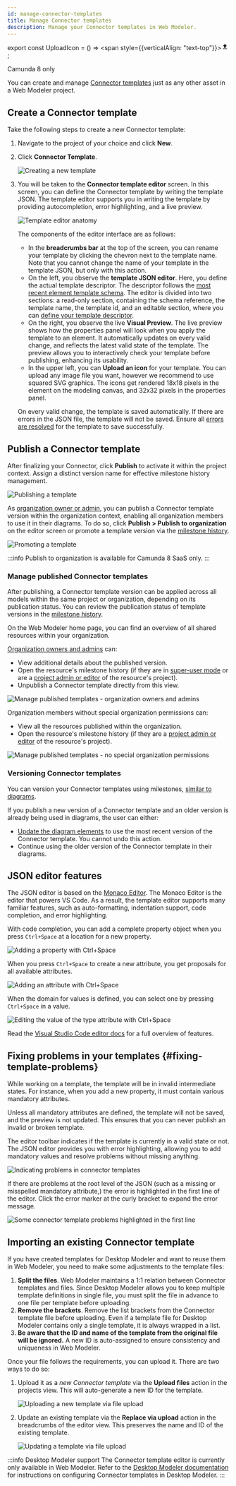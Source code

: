 ```yaml
---
id: manage-connector-templates
title: Manage Connector templates
description: Manage your Connector templates in Web Modeler.
---
```


export const UploadIcon = () => <span style={{verticalAlign: "text-top"}}><svg xmlns="http://www.w3.org/2000/svg" viewBox="0 0 24 24" width="16" height="16"><path d="M0 0h24v24H0z" fill="none"></path><path d="M9 16h6v-6h4l-7-7-7 7h4zm-4 2h14v2H5z" fill="currentColor"></path></svg></span>;

<span class="badge badge--cloud">Camunda 8 only</span>

You can create and manage [Connector templates](/components/connectors/custom-built-connectors/connector-templates.md) just as any other asset in a Web Modeler project.

## Create a Connector template

Take the following steps to create a new Connector template:

1. Navigate to the project of your choice and click **New**.

2. Click **Connector Template**.

   ![Creating a new template](img/connector-templates/create-connector-template-1.png)

3. You will be taken to the **Connector template editor** screen. In this screen, you can define the Connector template by writing the template JSON. The template editor supports you in writing the template by providing autocompletion, error highlighting, and a live preview.

   ![Template editor anatomy](img/connector-templates/create-connector-template-2.png)

   The components of the editor interface are as follows:

   - In the **breadcrumbs bar** at the top of the screen, you can rename your template by clicking the chevron next to the template name. Note that you cannot change the name of your template in the template JSON, but only with this action.
   - On the left, you observe the **template JSON editor**. Here, you define the actual template descriptor. The descriptor follows the [most recent element template schema](https://github.com/camunda/element-templates-json-schema). The editor is divided into two sections: a read-only section, containing the schema reference, the template name, the template id, and an editable section, where you can [define your template descriptor](/components/modeler/desktop-modeler/element-templates/defining-templates.md).
   - On the right, you observe the live **Visual Preview**. The live preview shows how the properties panel will look when you apply the template to an element. It automatically updates on every valid change, and reflects the latest valid state of the template. The preview allows you to interactively check your template before publishing, enhancing its usability.
   - In the upper left, you can **Upload an icon** for your template. You can upload any image file you want, however we recommend to use squared SVG graphics. The icons get rendered 18x18 pixels in the element on the modeling canvas, and 32x32 pixels in the properties panel.

   On every valid change, the template is saved automatically. If there are errors in the JSON file, the template will not be saved. Ensure all [errors are resolved](#fixing-template-problems) for the template to save successfully.

## Publish a Connector template

After finalizing your Connector, click **Publish** to activate it within the project context. Assign a distinct version name for effective milestone history management.

![Publishing a template](img/connector-templates/create-connector-template-3.png)

As [organization owner or admin](/components/console/manage-organization/manage-users.md#users), you can publish a Connector template version within the organization context, enabling all organization members to use it in their diagrams.
To do so, click **Publish > Publish to organization** on the editor screen or promote a template version via the [milestone history](#versioning-connector-templates).

![Promoting a template](img/connector-templates/create-connector-template-4.png)

:::info
Publish to organization is available for Camunda 8 SaaS only.
:::

### Manage published Connector templates

After publishing, a Connector template version can be applied across all models within the same project or organization, depending on its publication status. You can review the publication status of template versions in the [milestone history](#versioning-connector-templates).

On the Web Modeler home page, you can find an overview of all shared resources within your organization.

[Organization owners and admins](/components/console/manage-organization/manage-users.md#users) can:

- View additional details about the published version.
- Open the resource's milestone history (if they are in [super-user mode](/components/modeler/web-modeler/collaboration.md#super-user-mode) or are a [project admin or editor](/components/modeler/web-modeler/collaboration.md#access-rights-and-permissions) of the resource's project).
- Unpublish a Connector template directly from this view.

![Manage published templates - organization owners and admins](img/connector-templates/manage-connector-templates-org-privileges.png)

Organization members without special organization permissions can:

- View all the resources published within the organization.
- Open the resource's milestone history (if they are a [project admin or editor](/components/modeler/web-modeler/collaboration.md#access-rights-and-permissions) of the resource's project).

![Manage published templates - no special organization permissions](img/connector-templates/manage-connector-templates-no-org-privileges.png)

### Versioning Connector templates

You can version your Connector templates using milestones, [similar to diagrams](/components/modeler/web-modeler/milestones.md).

If you publish a new version of a Connector template and an older version is already being used in diagrams, the user can either:

- [Update the diagram elements](/components/modeler/desktop-modeler/element-templates/using-templates.md#updating-templates) to use the most recent version of the Connector template. You cannot undo this action.
- Continue using the older version of the Connector template in their diagrams.

## JSON editor features

The JSON editor is based on the [Monaco Editor](https://microsoft.github.io/monaco-editor/). The Monaco Editor is the editor that powers VS Code. As a result, the template editor supports many familiar features, such as auto-formatting, indentation support, code completion, and error highlighting.

With code completion, you can add a complete property object when you press `Ctrl+Space` at a location for a new property.

![Adding a property with Ctrl+Space](img/connector-templates/edit-connector-template-1.png)

When you press `Ctrl+Space` to create a new attribute, you get proposals for all available attributes.

![Adding an attribute with Ctrl+Space](img/connector-templates/edit-connector-template-2.png)

When the domain for values is defined, you can select one by pressing `Ctrl+Space` in a value.

![Editing the value of the `type` attribute with Ctrl+Space](img/connector-templates/edit-connector-template-3.png)

Read the [Visual Studio Code editor docs](https://code.visualstudio.com/docs/editor/editingevolved) for a full overview of features.

## Fixing problems in your templates {#fixing-template-problems}

While working on a template, the template will be in invalid intermediate states. For instance, when you add a new property, it must contain various mandatory attributes.

Unless all mandatory attributes are defined, the template will not be saved, and the preview is not updated. This ensures that you can never publish an invalid or broken template.

The editor toolbar indicates if the template is currently in a valid state or not. The JSON editor provides you with error highlighting, allowing you to add mandatory values and resolve problems without missing anything.

![Indicating problems in connector templates](img/connector-templates/fix-connector-template-problems.png)

If there are problems at the root level of the JSON (such as a missing or misspelled mandatory attribute,) the error is highlighted in the first line of the editor. Click the error marker at the curly bracket to expand the error message.

![Some connector template problems highlighted in the first line](img/connector-templates/fix-connector-template-problems-2.png)

## Importing an existing Connector template

If you have created templates for Desktop Modeler and want to reuse them in Web Modeler, you need to make some adjustments to the template files:

1. **Split the files**. Web Modeler maintains a 1:1 relation between Connector templates and files. Since Desktop Modeler allows you to keep multiple template definitions in single file, you must split the file in advance to one file per template before uploading.
2. **Remove the brackets**. Remove the list brackets from the Connector template file before uploading. Even if a template file for Desktop Modeler contains only a single template, it is always wrapped in a list.
3. **Be aware that the ID and name of the template from the original file will be ignored.** A new ID is auto-assigned to ensure consistency and uniqueness in Web Modeler.

Once your file follows the requirements, you can upload it. There are two ways to do so:

1. Upload it as a _new Connector template_ via the <UploadIcon /> **Upload files** action in the projects view. This will auto-generate a new ID for the template.

   ![Uploading a new template via file upload](img/connector-templates/upload-files.png)

2. Update an existing template via the **Replace via upload** action in the breadcrumbs of the editor view. This preserves the name and ID of the existing template.

   ![Updating a template via file upload](img/connector-templates/replace-via-upload.png)

:::info Desktop Modeler support
The Connector template editor is currently only available in Web Modeler. Refer to the [Desktop Modeler documentation](/components/modeler/desktop-modeler/element-templates/about-templates.md) for instructions on configuring Connector templates in Desktop Modeler.
:::
